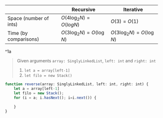|                        | Recursive               | Iterative               |
| ---------------------- | ----------------------- | ----------------------- |
| Space (number of ints) | $O(4\log_2N)=O(log N)$  | $O(3)=O(1)$             |
| Time (by comparisons)  | $O(3\log_2N)=O(\log N)$ | $O(3\log_2N)=O(\log N)$ |
^1a


> Given arguments `array: SinglyLinkedList`, `left: int` and `right: int`
> 1. `let a = array[left-1]`
> 2. `let filo = new Stack()`


```ts
function reverse(array: SinglyLinkedList, left: int, right: int) {
	let a = array[left-1]
	let filo = new Stack();
	for (i = a; i.hasNext(); i=i.next()) {
		
	}
}
```
